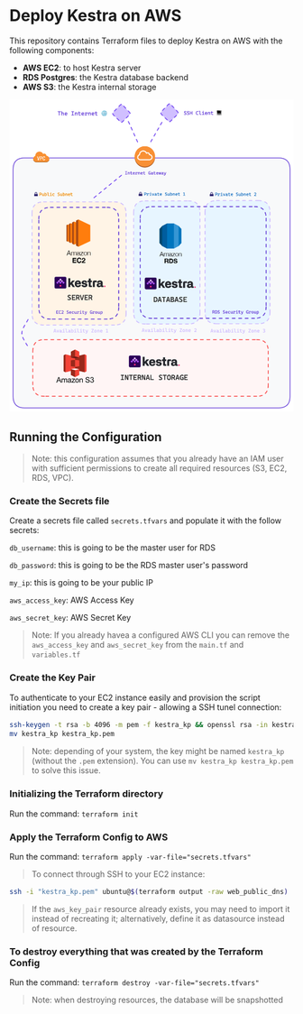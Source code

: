 # Deploy Kestra on AWS

This repository contains Terraform files to deploy Kestra on AWS with the following components:
* **AWS EC2**: to host Kestra server
* **RDS Postgres**: the Kestra database backend
* **AWS S3**: the Kestra internal storage

![deploy schema](misc/deploy_aws.png)


## Running the Configuration

> Note: this configuration assumes that you already have an IAM user with sufficient permissions to create all required resources (S3, EC2, RDS, VPC).

### Create the Secrets file

Create a secrets file called `secrets.tfvars` and populate it with the follow secrets:

`db_username`: this is going to be the master user for RDS

`db_password`: this is going to be the RDS master user's password

`my_ip`: this is going to be your public IP

`aws_access_key`: AWS Access Key

`aws_secret_key`: AWS Secret Key

> Note: If you already havea a configured AWS CLI you can remove the `aws_access_key` and `aws_secret_key` from the `main.tf` and `variables.tf`

### Create the Key Pair

To authenticate to your EC2 instance easily and provision the script initiation you need to create a key pair - allowing a SSH tunel connection:

```bash
ssh-keygen -t rsa -b 4096 -m pem -f kestra_kp && openssl rsa -in kestra_kp -outform pem && chmod 400 kestra_kp.pem
mv kestra_kp kestra_kp.pem
```

> Note: depending of your system, the key might be named `kestra_kp` (without the `.pem` extension). You can use `mv kestra_kp kestra_kp.pem` to solve this issue.

### Initializing the Terraform directory

Run the command: `terraform init`

### Apply the Terraform Config to AWS

Run the command: `terraform apply -var-file="secrets.tfvars"`

> To connect through SSH to your EC2 instance: 

```bash
ssh -i "kestra_kp.pem" ubuntu@$(terraform output -raw web_public_dns)
```

> If the `aws_key_pair` resource already exists, you may need to import it instead of recreating it; alternatively, define it as datasource instead of resource.

### To destroy everything that was created by the Terraform Config

Run the command: `terraform destroy -var-file="secrets.tfvars"`

> Note: when destroying resources, the database will be snapshotted